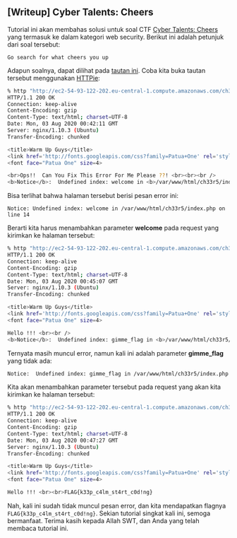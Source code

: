 ## [Writeup] Cyber Talents: Cheers


Tutorial ini akan membahas solusi untuk soal CTF [Cyber Talents: Cheers](https://cybertalents.com/challenges/web/cheers) yang termasuk ke dalam kategori web security. Berikut ini adalah petunjuk dari soal tersebut:

```
Go search for what cheers you up
```

Adapun soalnya, dapat dilihat pada [tautan ini](http://ec2-54-93-122-202.eu-central-1.compute.amazonaws.com/ch33r5/). Coba kita buka tautan tersebut menggunakan [HTTPie](https://https://httpie.org/):

```bash
% http "http://ec2-54-93-122-202.eu-central-1.compute.amazonaws.com/ch33r5/"
HTTP/1.1 200 OK
Connection: keep-alive
Content-Encoding: gzip
Content-Type: text/html; charset=UTF-8
Date: Mon, 03 Aug 2020 00:42:11 GMT
Server: nginx/1.10.3 (Ubuntu)
Transfer-Encoding: chunked

<title>Warm Up Guys</title>
<link href='http://fonts.googleapis.com/css?family=Patua+One' rel='stylesheet' type='text/css'>
<font face="Patua One" size=4>

<br>Ops!!  Can You Fix This Error For Me Please ??! <br><br><br />
<b>Notice</b>:  Undefined index: welcome in <b>/var/www/html/ch33r5/index.php</b> on line <b>14</b><br />
```

Bisa terlihat bahwa halaman tersebut berisi pesan error ini:

```
Notice: Undefined index: welcome in /var/www/html/ch33r5/index.php on line 14
```

Berarti kita harus menambahkan parameter **welcome** pada request yang kirimkan ke halaman tersebut:

```bash
% http "http://ec2-54-93-122-202.eu-central-1.compute.amazonaws.com/ch33r5/?welcome=1"
HTTP/1.1 200 OK
Connection: keep-alive
Content-Encoding: gzip
Content-Type: text/html; charset=UTF-8
Date: Mon, 03 Aug 2020 00:45:07 GMT
Server: nginx/1.10.3 (Ubuntu)
Transfer-Encoding: chunked

<title>Warm Up Guys</title>
<link href='http://fonts.googleapis.com/css?family=Patua+One' rel='stylesheet' type='text/css'>
<font face="Patua One" size=4>

Hello !!! <br><br />
<b>Notice</b>:  Undefined index: gimme_flag in <b>/var/www/html/ch33r5/index.php</b> on line <b>19</b><br />
```

Ternyata masih muncul error, namun kali ini adalah parameter **gimme_flag** yang tidak ada:

```bash
Notice:  Undefined index: gimme_flag in /var/www/html/ch33r5/index.php on line 19
```

Kita akan menambahkan parameter tersebut pada request yang akan kita kirimkan ke halaman tersebut:

```bash
% http "http://ec2-54-93-122-202.eu-central-1.compute.amazonaws.com/ch33r5/?welcome=1&gimme_flag=1"
HTTP/1.1 200 OK
Connection: keep-alive
Content-Encoding: gzip
Content-Type: text/html; charset=UTF-8
Date: Mon, 03 Aug 2020 00:47:27 GMT
Server: nginx/1.10.3 (Ubuntu)
Transfer-Encoding: chunked

<title>Warm Up Guys</title>
<link href='http://fonts.googleapis.com/css?family=Patua+One' rel='stylesheet' type='text/css'>
<font face="Patua One" size=4>

Hello !!! <br><br>FLAG{k33p_c4lm_st4rt_c0d!ng}
```

Nah, kali ini sudah tidak muncul pesan error, dan kita mendapatkan flagnya `FLAG{k33p_c4lm_st4rt_c0d!ng}`. Sekian tutorial singkat kali ini, semoga bermanfaat. Terima kasih kepada Allah SWT, dan Anda yang telah membaca tutorial ini.
